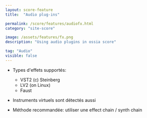 ```yaml
---
layout: score-feature
title:  "Audio plug-ins"

permalink: /score/features/audiofx.html
category: "site-score"

image: /assets/features/fx.png
description: "Using audio plugins in ossia score"

tag: "Audio"
visible: false
---
```


- Types d'effets supportés: 
  - VST2 (c) Steinberg
  - LV2 (on Linux)
  - Faust 

- Instruments virtuels sont détectés aussi
  
- Méthode recommandée: utiliser une effect chain / synth chain
